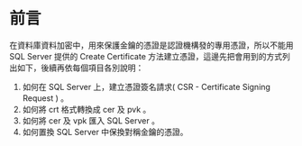 # 前言

在資料庫資料加密中，用來保護金鑰的憑證是認證機構發的專用憑證，所以不能用 SQL Server 提供的 Create Certificate 方法建立憑證，這邊先把會用到的方式列出如下，後續再依每個項目各別說明：

1. 如何在 SQL Server 上，建立憑證簽名請求( CSR - Certificate Signing Request ) 。
2. 如何將 crt 格式轉換成 cer 及 pvk 。
3. 如何將 cer 及 vpk 匯入 SQL Server 。
4. 如何置換 SQL Server 中保換對稱金鑰的憑證。

